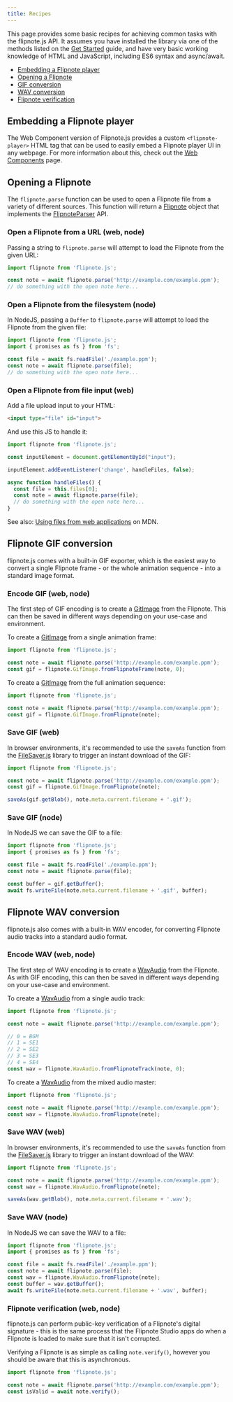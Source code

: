 ```yaml
---
title: Recipes
---
```


This page provides some basic recipes for achieving common tasks with the flipnote.js API. It assumes you have installed the library via one of the methods listed on the [Get Started](/get-started) guide, and have very basic working knowledge of HTML and JavaScript, including ES6 syntax and async/await.

- [Embedding a Flipnote player](#embedding-a-flipnote-player)
- [Opening a Flipnote](#opening-a-flipnote)
- [GIF conversion](#flipnote-gif-conversion)
- [WAV conversion](#flipnote-wav-conversion)
- [Flipnote verification](#flipnote-verification-web-node)

## Embedding a Flipnote player

The Web Component version of Flipnote.js provides a custom `<flipnote-player>` HTML tag that can be used to easily embed a Flipnote player UI in any webpage. For more information about this, check out the [Web Components](/web-components) page.

## Opening a Flipnote

The `flipnote.parse` function can be used to open a Flipnote file from a variety of different sources. This function will return a [Flipnote](/api/type-aliases/flipnote/) object that implements the [FlipnoteParser](/api/interfaces/FlipnoteParser/) API.

### Open a Flipnote from a URL (web, node)

Passing a string to `flipnote.parse` will attempt to load the Flipnote from the given URL:

```js
import flipnote from 'flipnote.js';

const note = await flipnote.parse('http://example.com/example.ppm');
// do something with the open note here...
```

### Open a Flipnote from the filesystem (node)

In NodeJS, passing a `Buffer` to `flipnote.parse` will attempt to load the Flipnote from the given file:

```js
import flipnote from 'flipnote.js';
import { promises as fs } from 'fs';

const file = await fs.readFile('./example.ppm');
const note = await flipnote.parse(file);
// do something with the open note here...
```

### Open a Flipnote from file input (web)

Add a file upload input to your HTML:

```html
<input type="file" id="input">
```

And use this JS to handle it:

```js
import flipnote from 'flipnote.js';

const inputElement = document.getElementById("input");

inputElement.addEventListener('change', handleFiles, false);

async function handleFiles() {
  const file = this.files[0];
  const note = await flipnote.parse(file);
  // do something with the open note here...
}
```

See also: [Using files from web applications](https://developer.mozilla.org/en-US/docs/Web/API/File/Using_files_from_web_applications) on MDN.

## Flipnote GIF conversion

flipnote.js comes with a built-in GIF exporter, which is the easiest way to convert a single Flipnote frame - or the whole animation sequence - into a standard image format.

### Encode GIF (web, node)

The first step of GIF encoding is to create a [GitImage](/api/classes/gifimage/) from the Flipnote. This can then be saved in different ways depending on your use-case and environment.

To create a [GitImage](/api/classes/gifimage/) from a single animation frame:

```js
import flipnote from 'flipnote.js';

const note = await flipnote.parse('http://example.com/example.ppm');
const gif = flipnote.GifImage.fromFlipnoteFrame(note, 0);
```

To create a [GitImage](/api/classes/gifimage/) from the full animation sequence:

```js
import flipnote from 'flipnote.js';

const note = await flipnote.parse('http://example.com/example.ppm');
const gif = flipnote.GifImage.fromFlipnote(note);
```

### Save GIF (web)

In browser environments, it's recommended to use the `saveAs` function from the [FileSaver.js](https://github.com/eligrey/FileSaver.js/) library to trigger an instant download of the GIF:

```js
import flipnote from 'flipnote.js';

const note = await flipnote.parse('http://example.com/example.ppm');
const gif = flipnote.GifImage.fromFlipnote(note);

saveAs(gif.getBlob(), note.meta.current.filename + '.gif');
```

### Save GIF (node)

In NodeJS we can save the GIF to a file:

```js
import flipnote from 'flipnote.js';
import { promises as fs } from 'fs';

const file = await fs.readFile('./example.ppm');
const note = await flipnote.parse(file);

const buffer = gif.getBuffer();
await fs.writeFile(note.meta.current.filename + '.gif', buffer);
```

## Flipnote WAV conversion

flipnote.js also comes with a built-in WAV encoder, for converting Flipnote audio tracks into a standard audio format.

### Encode WAV (web, node)

The first step of WAV encoding is to create a [WavAudio](/api/classes/wavaudio/) from the Flipnote. As with GIF encoding, this can then be saved in different ways depending on your use-case and environment.

To create a [WavAudio](/api/classes/wavaudio/) from a single audio track:

```js
import flipnote from 'flipnote.js';

const note = await flipnote.parse('http://example.com/example.ppm');

// 0 = BGM
// 1 = SE1
// 2 = SE2
// 3 = SE3
// 4 = SE4
const wav = flipnote.WavAudio.fromFlipnoteTrack(note, 0);
```

To create a [WavAudio](/api/classes/wavaudio/) from the mixed audio master:

```js
import flipnote from 'flipnote.js';

const note = await flipnote.parse('http://example.com/example.ppm');
const wav = flipnote.WavAudio.fromFlipnote(note);
```

### Save WAV (web)

In browser environments, it's recommended to use the `saveAs` function from the [FileSaver.js](https://github.com/eligrey/FileSaver.js/) library to trigger an instant download of the WAV:

```js
import flipnote from 'flipnote.js';

const note = await flipnote.parse('http://example.com/example.ppm');
const wav = flipnote.WavAudio.fromFlipnote(note);

saveAs(wav.getBlob(), note.meta.current.filename + '.wav');
```

### Save WAV (node)

In NodeJS we can save the WAV to a file:

```js
import flipnote from 'flipnote.js';
import { promises as fs } from 'fs';

const file = await fs.readFile('./example.ppm');
const note = await flipnote.parse(file);
const wav = flipnote.WavAudio.fromFlipnote(note);
const buffer = wav.getBuffer();
await fs.writeFile(note.meta.current.filename + '.wav', buffer);
```

### Flipnote verification (web, node)

flipnote.js can perform public-key verification of a Flipnote's digital signature - this is the same process that the Flipnote Studio apps do when a Flipnote is loaded to make sure that it isn't corrupted.

Verifying a Flipnote is as simple as calling `note.verify()`, however you should be aware that this is asynchronous.

```js
import flipnote from 'flipnote.js';

const note = await flipnote.parse('http://example.com/example.ppm');
const isValid = await note.verify();
```